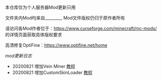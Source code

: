 本仓库仅为个人服务器Mod更新只用

文件夹内Mod均来自________, Mod文件版权仍归于原作者所有

请访问各Mod作者位于：https://www.curseforge.com/minecraft/mc-mods/ 的详情页面获取具体版权要求

高清修复OptiFine：https://www.optifine.net/home

*mod更新日志*
- 20200821 增加Vein Miner [教程](/MC_mod/Guide/[Guide]VeinMiner.md)
- 20200821 增加CustomSkinLoader [教程](/MC_mod/Guide/[Guide]CustomSkinLoader.md)
